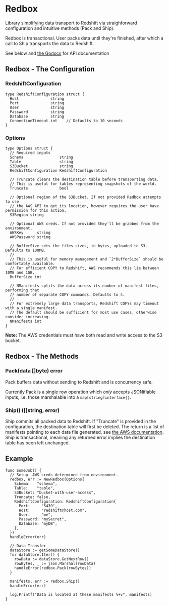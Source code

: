 # Redbox

Library simplifying data transport to Redshift via straighforward configuration and intuitive methods (Pack and Ship).

Redbox is transactional. User packs data until they're finished, after which a call to Ship transports the data to Redshift.

See below and [the Godocs](https://godoc.org/github.com/cgclever/redbox) for API documentation

## Redbox - The Configuration

### RedshiftConfiguration

```
type RedshiftConfiguration struct {
  Host              string
  Port              string
  User              string
  Password          string
  Database          string
  ConnectionTimeout int    // Defaults to 10 seconds
}
```

### Options

```
type Options struct {
  // Required inputs
  Schema                string
  Table                 string
  S3Bucket              string
  RedshiftConfiguration RedshiftConfiguration

  // Truncate clears the destination table before transporting data.
  // This is useful for tables representing snapshots of the world.
  Truncate              bool

  // Optional region of the S3Bucket. If not provided Redbox attempts to use 
  // the AWS API to get its location, however requires the user have permission for this action.
  S3Region string

  // Optional AWS creds. If not provided they'll be grabbed from the environment.
  AWSKey      string
  AWSPassword string
	
  // BufferSize sets the files sizes, in bytes, uploaded to S3. Defaults to 100MB.
  //
  // This is useful for memory management and `2*BufferSize` should be comfortably available.
  // For efficient COPY to Redshift, AWS recommends this lie between 10MB and 1GB.
  BufferSize int

  // NManifests splits the data across its number of manifest files, performing that
  // number of separate COPY commands. Defaults to 4.
  //
  // For extremely large data transports, Redshift COPYs may timeout with a single manifest.
  // The default should be sufficient for most use cases, otherwise consider increasing.
  NManifests int
}
```

**Note:** The AWS credentials must have both read and write access to the S3 bucket.

## Redbox - The Methods

### Pack(data []byte) error

Pack buffers data without sending to Redshift and is concurrency safe.

Currently Pack is a single row operation which *only* accepts JSONifiable inputs, i.e. those marshalable into a `map[string]interface{}`.

### Ship() ([]string, error)

Ship commits all packed data to Redshift. If "Truncate" is provided in the configuration, the destination table will first be deleted.
The return is a list of manifests pointing to each data file generated, see [the AWS documentation](http://docs.aws.amazon.com/redshift/latest/dg/loading-data-files-using-manifest.html).
Ship is transactional, meaning any returned error implies the destination table has been left unchanged.

## Example

```
func SomeJob() {
  // Setup. AWS creds determined from environment.
  redbox, err := NewRedbox(Options{
    Schema:   "schema",
    Table:    "table",
    S3Bucket: "bucket-with-user-access",
    Truncate: false,
    RedshiftConfiguration: RedshiftConfiguration{
      Port:     "5439",
      Host:     "redshift@host.com",
      User:     "me",
      Password: "mySecret",
      Database: "myDB",
    },
  })
  handleError(err)
  
  // Data Transfer
  dataStore := getSomeDataStore()
  for dataStore.Iter() {
    rowData := dataStore.GetNextRow()
    rowBytes, _ := json.Marshal(rowData)
    handleError(redbox.Pack(rowBytes))
  }

  manifests, err := redbox.Ship()
  handleError(err)

  log.Printf("Data is located at these manifests %+v", manifests)
}
